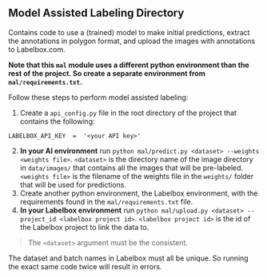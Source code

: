## Model Assisted Labeling Directory

Contains code to use a (trained) model to make initial predictions, extract the annotations in polygon format, and upload the images with annotations to Labelbox.com.

**Note that this `mal` module uses a different python environment than the rest of the project. So create a separate environment from `mal/requirements.txt`.**

Follow these steps to perform model assisted labeling:
 1. Create a `api_config.py` file in the root directory of the project that contains the following:
 ```
 LABELBOX_API_KEY  =  '<your API key>'
```
2. **In your AI environment** run `python mal/predict.py <dataset> --weights <weights file>`.  `<dataset>` is the directory name of the image directory in `data/images/` that contains all the images that will be pre-labeled. `<weights file>` is the filename of the weights file in the `weights/` folder that will be used for predictions.
3. Create another python environment, the Labelbox environment, with the requirements found in the `mal/requirements.txt` file.
4. **In your Labelbox environment** run `python mal/upload.py <dataset> --project_id <labelbox project id>`.  `<labelbox project id>` is the id of the Labelbox project to link the data to.

> The `<dataset>` argument must be the consistent.

The dataset and batch names in Labelbox must all be unique. So running the exact same code twice will result in errors.
